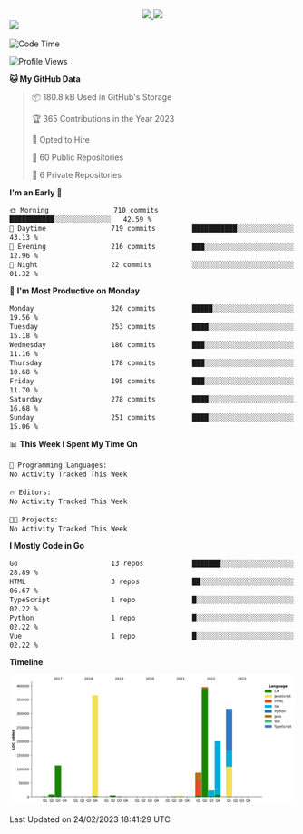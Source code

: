 <div align="center">
  <a href="https://github.com/arielsrv">
    <img height="180em" src="https://github-readme-stats.vercel.app/api?username=arielsrv&show_icons=true&theme=radical&include_all_commits=true&count_private=true"/>
    <img height="180em" src="https://github-readme-stats.vercel.app/api/top-langs/?username=arielsrv&layout=compact&langs_count=10&theme=radical"/>
 </a>
</div>

<div>
  <a href="https://www.linkedin.com/in/arielpineiro/" target="_blank">
    <img src="https://img.shields.io/badge/-LinkedIn-%230077B5?style=for-the-badge&logo=linkedin&logoColor=white" target="_blank">
  </a>
</div>

<!--START_SECTION:waka-->
![Code Time](http://img.shields.io/badge/Code%20Time-0%20secs-blue)

![Profile Views](http://img.shields.io/badge/Profile%20Views-0-blue)

**🐱 My GitHub Data** 

> 📦 180.8 kB Used in GitHub's Storage 
 > 
> 🏆 365 Contributions in the Year 2023
 > 
> 💼 Opted to Hire
 > 
> 📜 60 Public Repositories 
 > 
> 🔑 6 Private Repositories 
 > 
**I'm an Early 🐤** 

```text
🌞 Morning                710 commits         ███████████░░░░░░░░░░░░░░   42.59 % 
🌆 Daytime                719 commits         ███████████░░░░░░░░░░░░░░   43.13 % 
🌃 Evening                216 commits         ███░░░░░░░░░░░░░░░░░░░░░░   12.96 % 
🌙 Night                  22 commits          ░░░░░░░░░░░░░░░░░░░░░░░░░   01.32 % 
```
📅 **I'm Most Productive on Monday** 

```text
Monday                   326 commits         █████░░░░░░░░░░░░░░░░░░░░   19.56 % 
Tuesday                  253 commits         ████░░░░░░░░░░░░░░░░░░░░░   15.18 % 
Wednesday                186 commits         ███░░░░░░░░░░░░░░░░░░░░░░   11.16 % 
Thursday                 178 commits         ███░░░░░░░░░░░░░░░░░░░░░░   10.68 % 
Friday                   195 commits         ███░░░░░░░░░░░░░░░░░░░░░░   11.70 % 
Saturday                 278 commits         ████░░░░░░░░░░░░░░░░░░░░░   16.68 % 
Sunday                   251 commits         ████░░░░░░░░░░░░░░░░░░░░░   15.06 % 
```


📊 **This Week I Spent My Time On** 

```text
💬 Programming Languages: 
No Activity Tracked This Week

🔥 Editors: 
No Activity Tracked This Week

🐱‍💻 Projects: 
No Activity Tracked This Week
```

**I Mostly Code in Go** 

```text
Go                       13 repos            ███████░░░░░░░░░░░░░░░░░░   28.89 % 
HTML                     3 repos             ██░░░░░░░░░░░░░░░░░░░░░░░   06.67 % 
TypeScript               1 repo              █░░░░░░░░░░░░░░░░░░░░░░░░   02.22 % 
Python                   1 repo              █░░░░░░░░░░░░░░░░░░░░░░░░   02.22 % 
Vue                      1 repo              █░░░░░░░░░░░░░░░░░░░░░░░░   02.22 % 
```



**Timeline**

![Lines of Code chart](https://raw.githubusercontent.com/arielsrv/arielsrv/main/assets/bar_graph.png)


 Last Updated on 24/02/2023 18:41:29 UTC
<!--END_SECTION:waka-->
